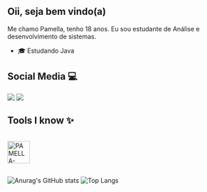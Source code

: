 ## Oii, seja bem vindo(a)

Me chamo Pamella, tenho 18 anos. Eu sou estudante de Análise e desenvolvimento de sistemas.

- 🎓 Estudando Java
  



## Social Media 💻
<div> 
  
  <a href="https://instagram.com/pamella_belo_" target="_blank"><img src="https://img.shields.io/badge/-Instagram-%23E4405F?style=for-the-badge&logo=instagram&logoColor=white" target="_blank"></a>
  <a href="https://www.linkedin.com/in/pamella-belo-0a6945204" target="_blank"><img src="https://img.shields.io/badge/-LinkedIn-%230077B5?style=for-the-badge&logo=linkedin&logoColor=white" target="_blank"></a>

  ##     Tools I know        ✨
<div style="display: inline_block"><br>
   <img align="center" alt="PAMELLA-JAVA" height="50" width="50" src="https://cdn.jsdelivr.net/gh/devicons/devicon/icons/java/java-original-wordmark.svg" />
          
</div>


##
 


![Anurag's GitHub stats](https://github-readme-stats.vercel.app/api?username=PamellaBelo&show_icons=true&theme=transparent)  ![Top Langs](https://github-readme-stats.vercel.app/api/top-langs/?username=PamellaBelo&layout=compact)







